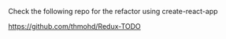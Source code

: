 Check the following repo for the refactor using create-react-app

https://github.com/thmohd/Redux-TODO
